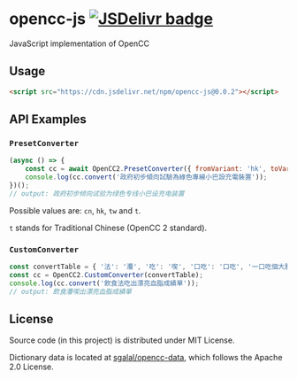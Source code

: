 # opencc-js [![JSDelivr badge](https://data.jsdelivr.com/v1/package/npm/opencc-js/badge)](https://www.jsdelivr.com/package/npm/opencc-js)

JavaScript implementation of OpenCC

## Usage

```html
<script src="https://cdn.jsdelivr.net/npm/opencc-js@0.0.2"></script>
```

## API Examples

### `PresetConverter`

```javascript
(async () => {
	const cc = await OpenCC2.PresetConverter({ fromVariant: 'hk', toVariant: 'cn' });
	console.log(cc.convert('政府初步傾向試驗為綠色專線小巴設充電裝置'));
})();
// output: 政府初步倾向试验为绿色专线小巴设充电装置
```

Possible values are: `cn`, `hk`, `tw` and `t`.

`t` stands for Traditional Chinese (OpenCC 2 standard).

### `CustomConverter`

```javascript
const convertTable = { '法': '灋', '吃': '喫', '口吃': '口吃', '一口吃個大胖子': '一口喫個大胖子' };
const cc = OpenCC2.CustomConverter(convertTable);
console.log(cc.convert('飲食法吃出漂亮血脂成績單'));
// output: 飲食灋喫出漂亮血脂成績單
```

## License

Source code (in this project) is distributed under MIT License.

Dictionary data is located at [sgalal/opencc-data](https://github.com/sgalal/opencc-data), which follows the Apache 2.0 License.
